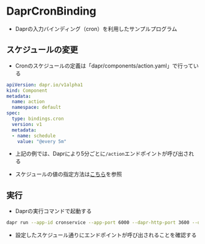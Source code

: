 # DaprCronBinding

* Daprの入力バインディング（cron）を利用したサンプルプログラム

## スケジュールの変更

* Cronのスケジュールの定義は「dapr/components/action.yaml」で行っている

``` yaml
apiVersion: dapr.io/v1alpha1
kind: Component
metadata:
  name: action
  namespace: default
spec:
  type: bindings.cron
  version: v1
  metadata:
  - name: schedule
    value: "@every 5m"
```

* 上記の例では、Daprにより5分ごとに`/action`エンドポイントが呼び出される

* スケジュールの値の指定方法は[こちら](https://docs.dapr.io/reference/components-reference/supported-bindings/cron/)を参照

## 実行

* Daprの実行コマンドで起動する

``` bash
dapr run --app-id cronservice --app-port 6000 --dapr-http-port 3600 --dapr-grpc-port 60000 --components-path ../dapr/components dotnet run
```

* 設定したスケジュール通りにエンドポイントが呼び出されることを確認する